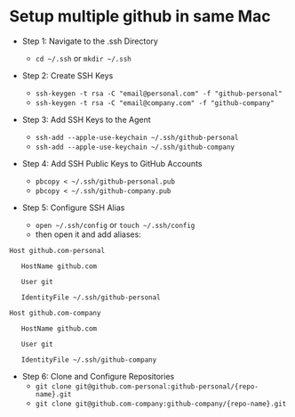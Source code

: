 # Setup multiple github in same Mac

- Step 1: Navigate to the .ssh Directory
  - `cd ~/.ssh` or `mkdir ~/.ssh`

- Step 2: Create SSH Keys
  - `ssh-keygen -t rsa -C "email@personal.com" -f "github-personal"`
  - `ssh-keygen -t rsa -C "email@company.com" -f "github-company"`

- Step 3: Add SSH Keys to the Agent
  - `ssh-add --apple-use-keychain ~/.ssh/github-personal`
  - `ssh-add --apple-use-keychain ~/.ssh/github-company`

- Step 4: Add SSH Public Keys to GitHub Accounts
  - `pbcopy < ~/.ssh/github-personal.pub`
  - `pbcopy < ~/.ssh/github-company.pub`

- Step 5: Configure SSH Alias
  - `open ~/.ssh/config` or `touch ~/.ssh/config`
  - then open it and add aliases:
```
Host github.com-personal

   HostName github.com

   User git

   IdentityFile ~/.ssh/github-personal

Host github.com-company

   HostName github.com

   User git

   IdentityFile ~/.ssh/github-company
```

- Step 6: Clone and Configure Repositories
  - `git clone git@github.com-personal:github-personal/{repo-name}.git`
  - `git clone git@github.com-company:github-company/{repo-name}.git`
